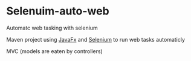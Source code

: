 # Selenuim-auto-web
Automatc web tasking with selenium

Maven project using [JavaFx](https://openjfx.io/openjfx-docs/) and [Selenium](https://www.selenium.dev/documentation/en/getting_started/) to run web tasks automaticly

MVC (models are eaten by controllers)